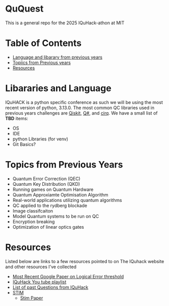 # QuQuest
This is a general repo for the 2025 IQuHack-athon at MIT

# Table of Contents
- [Language and libarary from previous years](https://github.com/whutzel89/qquest/blob/main/README.md#libararies-and-language)
- [Topiics from Previous years]()
- [Resources]()

# Libararies and Language

IQuHACK is a python specific conference as such we will be using the most recent version of python, 3.13.0. The most common QC libraries used in previous years challenges are [Qiskit](https://www.ibm.com/quantum/qiskit), [Q#](https://learn.microsoft.com/en-us/azure/quantum/qsharp-overview), and [cirq](https://quantumai.google/cirq). We have a small list of **TBD** items:
- OS
- IDE
- python Libraries (for venv)
- Git Basics?

# Topics from Previous Years
- Quantum Error Correction (QEC)
- Quantum Key Distribution (QKD)
- Running games on Quantum Hardware
- Quantum Approxiamte Optimisation Algorithm
- Real-world applications utilizing quantum algorithms
- QC applied to the rydberg blockade
- Image classifcaiton
- Model Quantum systems to be run on QC
- Encryption breaking
- Optimization of linear optics gates

# Resources
Listed below are links to a few resources pointed to on The IQuhack website and other resources I've collected

- [Most Recent Google Paper on Logical Error threshold](https://github.com/whutzel89/qquest/blob/main/DOCS/240813687v1_241220_102454.pdf)
- [IQuHack You tube playlist](https://www.youtube.com/playlist?list=PL3wgeHwlaZxnM9LvM9jcZWxlM0SefysRT)
- [List of past Questions from IQuHack](https://github.com/iquhack)
- [STIM](https://github.com/quantumlib/Stim)
    - [Stim Paper](https://quantum-journal.org/papers/q-2021-07-06-497/)

 

